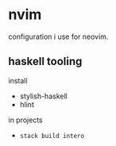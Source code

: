 nvim
====

configuration i use for neovim.

haskell tooling
---------------

install
* stylish-haskell
* hlint

in projects
* `stack build intero`

